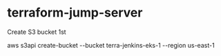 # terraform-jump-server

Create S3 bucket 1st

aws s3api create-bucket --bucket terra-jenkins-eks-1 --region us-east-1